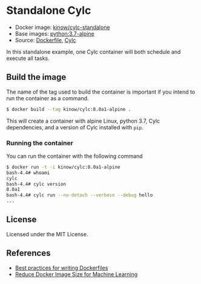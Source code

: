 # Standalone Cylc

* Docker image: [kinow/cylc-standalone](https://hub.docker.com/r/kinow/cylc-standalone/)
* Base images: [python:3.7-alpine](https://hub.docker.com/_/python)
* Source: [Dockerfile](https://github.com/kinow/cylc-docker/blob/master/standalone/8.0a1/Dockerfile), [Cylc](https://cylc.github.io/)

In this standalone example, one Cylc container will both schedule and execute all tasks.

## Build the image

The name of the tag used to build the container is important if you intend
to run the container as a command.

```bash
$ docker build --tag kinow/cylc:8.0a1-alpine .
```

This will create a container with alpine Linux, python 3.7, Cylc dependencies, and
a version of Cylc installed with `pip`.

### Running the container

You can run the container with the following command

```bash
$ docker run -t -i kinow/cylc:8.0a1-alpine
bash-4.4# whoami
cylc
bash-4.4# cylc version
8.0a1
bash-4.4# cylc run --no-detach --verbose --debug hello
...
```

## License

Licensed under the MIT License.

## References

- [Best practices for writing Dockerfiles](https://docs.docker.com/develop/develop-images/dockerfile_best-practices)
- [Reduce Docker Image Size for Machine Learning](https://jilongliao.com/2018/08/09/Reduce-Docker-Image-Size/)
